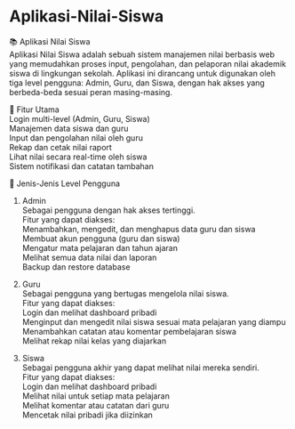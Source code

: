 # Aplikasi-Nilai-Siswa
📚 Aplikasi Nilai Siswa<br>
Aplikasi Nilai Siswa adalah sebuah sistem manajemen nilai berbasis web yang memudahkan proses input, pengolahan, dan pelaporan nilai akademik siswa di lingkungan sekolah. Aplikasi ini dirancang untuk digunakan oleh tiga level pengguna: Admin, Guru, dan Siswa, dengan hak akses yang berbeda-beda sesuai peran masing-masing.

🚀 Fitur Utama<br>
Login multi-level (Admin, Guru, Siswa)<br>
Manajemen data siswa dan guru<br>
Input dan pengolahan nilai oleh guru<br>
Rekap dan cetak nilai raport<br>
Lihat nilai secara real-time oleh siswa<br>
Sistem notifikasi dan catatan tambahan

👥 Jenis-Jenis Level Pengguna<br>
1. Admin<br>
Sebagai pengguna dengan hak akses tertinggi.<br>
Fitur yang dapat diakses:<br>
Menambahkan, mengedit, dan menghapus data guru dan siswa<br>
Membuat akun pengguna (guru dan siswa)<br>
Mengatur mata pelajaran dan tahun ajaran<br>
Melihat semua data nilai dan laporan<br>
Backup dan restore database

2. Guru<br>
Sebagai pengguna yang bertugas mengelola nilai siswa.<br>
Fitur yang dapat diakses:<br>
Login dan melihat dashboard pribadi<br>
Menginput dan mengedit nilai siswa sesuai mata pelajaran yang diampu<br>
Menambahkan catatan atau komentar pembelajaran siswa<br>
Melihat rekap nilai kelas yang diajarkan

3. Siswa<br>
Sebagai pengguna akhir yang dapat melihat nilai mereka sendiri.<br>
Fitur yang dapat diakses:<br>
Login dan melihat dashboard pribadi<br>
Melihat nilai untuk setiap mata pelajaran<br>
Melihat komentar atau catatan dari guru<br>
Mencetak nilai pribadi jika diizinkan<br>
